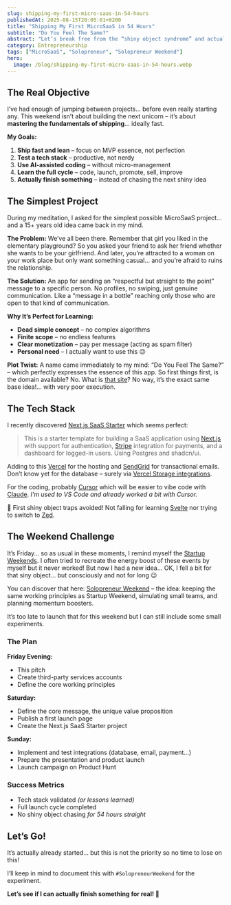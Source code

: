```yaml
---
slug: shipping-my-first-micro-saas-in-54-hours
publishedAt: 2025-08-15T20:05:01+0200
title: "Shipping My First MicroSaaS in 54 Hours"
subtitle: "Do You Feel The Same?"
abstract: "Let’s break free from the “shiny object syndrome” and actually ship something! This weekend, I’m building my first MicroSaaS – not for success nor to get rich, but to master the art of finishing… and hopefully find the tech stack and methodologies that are right for me."
category: Entrepreneurship
tags: ["MicroSaaS", "Solopreneur", "Solopreneur Weekend"]
hero:
  image: /blog/shipping-my-first-micro-saas-in-54-hours.webp
---
```



## The Real Objective

I’ve had enough of jumping between projects… before even really starting any. This weekend isn’t about building the next unicorn – it’s about **mastering the fundamentals of shipping**… ideally fast.

**My Goals:**
1. **Ship fast and lean** – focus on MVP essence, not perfection
2. **Test a tech stack** – productive, not nerdy
3. **Use AI-assisted coding** – without micro-management
4. **Learn the full cycle** – code, launch, promote, sell, improve
5. **Actually finish something** – instead of chasing the next shiny idea


## The Simplest Project

During my meditation, I asked for the simplest possible MicroSaaS project… and a 15+ years old idea came back in my mind.

**The Problem:** We’ve all been there. Remember that girl you liked in the elementary playground? So you asked your friend to ask her friend whether she wants to be your girlfriend. And later, you’re attracted to a woman on your work place but only want something casual… and you’re afraid to ruins the relationship.

**The Solution:** An app for sending an “respectful but straight to the point” message to a specific person. No profiles, no swiping, just genuine communication. Like a “message in a bottle” reaching only those who are open to that kind of communication.

**Why It’s Perfect for Learning:**
- **Dead simple concept** – no complex algorithms
- **Finite scope** – no endless features
- **Clear monetization** – pay per message (acting as spam filter)
- **Personal need** – I actually want to use this 😉

**Plot Twist:** A name came immediately to my mind: “Do You Feel The Same?” – which perfectly expresses the essence of this app. So first things first, is the domain available? No. What is [that site](https://doyoufeelthesame.com/)? No way, it’s the exact same base idea!… with very poor execution.


## The Tech Stack

I recently discovered [Next.js SaaS Starter](https://github.com/nextjs/saas-starter) which seems perfect:

> This is a starter template for building a SaaS application using [Next.js](https://nextjs.org/) with support for authentication, [Stripe](https://stripe.com/) integration for payments, and a dashboard for logged-in users. Using Postgres and shadcn/ui.

Adding to this [Vercel](https://vercel.com/) for the hosting and [SendGrid](https://sendgrid.com/) for transactional emails. Don’t know yet for the database – surely via [Vercel Storage integrations](https://vercel.com/marketplace/category/storage?category=storage&search=postgres).

For the coding, probably [Cursor](https://cursor.com/) which will be easier to vibe code with [Claude](https://claude.ai/). _I’m used to VS Code and already worked a bit with Cursor._

💪 First shiny object traps avoided! Not falling for learning [Svelte](https://svelte.dev/) nor trying to switch to [Zed](https://zed.dev/).


## The Weekend Challenge

It’s Friday… so as usual in these moments, I remind myself the [Startup Weekends](https://www.techstars.com/communities/startup-weekend). I often tried to recreate the energy boost of these events by myself but it never worked! But now I had a new idea… OK, I fell a bit for that siny object… but consciously and not for long 😉

You can discover that here: [Solopreneur Weekend](solopreneur-weekend) – the idea: keeping the same working principles as Startup Weekend, simulating small teams, and planning momentum boosters.

It’s too late to launch that for this weekend but I can still include some small experiments.


### The Plan

**Friday Evening:**
- This pitch
- Create third-party services accounts
- Define the core working principles

**Saturday:**
- Define the core message, the unique value proposition
- Publish a first launch page
- Create the Next.js SaaS Starter project

**Sunday:**
- Implement and test integrations (database, email, payment…)
- Prepare the presentation and product launch
- Launch campaign on Product Hunt


### Success Metrics

- Tech stack validated _(or lessons learned)_
- Full launch cycle completed
- No shiny object chasing _for 54 hours straight_


## Let’s Go!

It’s actually already started… but this is not the priority so no time to lose on this!

I’ll keep in mind to document this with `#SolopreneurWeekend` for the experiment.

**Let’s see if I can actually finish something for real! 🚀**
